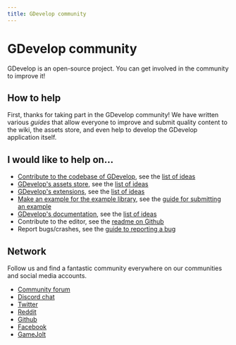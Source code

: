 ```yaml
---
title: GDevelop community
---
```

# GDevelop community

GDevelop is an open-source project. You can get involved in the community to improve it!

## How to help

First, thanks for taking part in the GDevelop community!
We have written various *guides* that allow everyone to improve and submit quality content to the wiki, the assets store, and even help to develop the GDevelop application itself.

## I would like to help on...

  * [Contribute to the codebase of GDevelop](https://gdevelop.io/contribute/), see the [list of ideas](https://trello.com/b/qf0lM7k8/gdevelop-roadmap)
  * [GDevelop's assets store](/gdevelop5/community/contribute-to-the-assets-store), see the [list of ideas](https://trello.com/b/xoOCKFOf/gdevelop-assets)
  * [GDevelop's extensions](/gdevelop5/extensions/share), see the [list of ideas](https://trello.com/b/AftjL2v1/gdevelop-extensions)
  * [Make an example for the example library](https://github.com/GDevelopApp/GDevelop-examples/issues), see the [guide for submitting an example](/gdevelop5/community/guide-for-submitting-an-example)
  * [GDevelop's documentation](/gdevelop5/community/contribute-to-the-wiki), see the [list of ideas](https://trello.com/b/3D1PXrga/gdevelop-documentation)
  * Contribute to the editor, see the [readme on Github](https://github.com/4ian/GDevelop/blob/master/newIDE/README.md)
  * Report bugs/crashes, see the [guide to reporting a bug](/gdevelop5/community/guide-to-reporting-a-bug)

## Network

Follow us and find a fantastic community everywhere on our communities and social media accounts.

  * [Community forum](http://forum.gdevelop.io)
  * [Discord chat](https://discord.gg/rjdYHvj)
  * [Twitter](http://twitter.com/gdevelopapp)
  * [Reddit](https://www.reddit.com/r/gdevelop/)
  * [Github](https://github.com/4ian/GDevelop/)
  * [Facebook](https://www.facebook.com/GDevelopApp/)
  * [GameJolt](https://gamejolt.com/c/Gdev-au7mxt)
